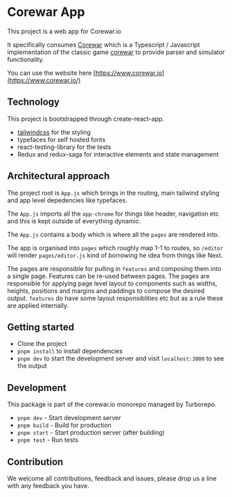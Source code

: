 # Corewar App

This project is a web app for Corewar.io

It specifically consumes [Corewar](https://github.com/corewar/corewar.io/tree/master/packages/corewar) which is a Typescript / Javascript implementation of the classic game [corewar](https://en.wikipedia.org/wiki/Core_War) to provide parser and simulator functionality.

You can use the website here [https://www.corewar.io](https://www.corewar.io/)

## Technology

This project is bootstrapped through create-react-app.

- [tailwindcss](https://tailwindcss.com/) for the styling
- typefaces for self hosted fonts
- react-testing-library for the tests
- Redux and redux-saga for interactive elements and state management

## Architectural approach

The project root is `App.js` which brings in the routing, main tailwind styling and app level depedencies like typefaces.

The `App.js` imports all the `app-chrome` for things like header, navigation etc and this is kept outside of everything dynamic.

The `App.js` contains a body which is where all the `pages` are rendered into.

The app is organised into `pages` which roughly map 1-1 to routes, so `/editor` will render `pages/editor.js` kind of borrowing he idea from things like Next.

The pages are responsible for pulling in `features` and composing them into a single page. Features can be re-used between pages. The pages are responsible for applying page level layout to components such as widths, heights, positions and margins and paddings to compose the desired output. `features` do have some layout responsiblities etc but as a rule these are applied internally.

## Getting started

- Clone the project
- `pnpm install` to install dependencies
- `pnpm dev` to start the development server and visit `localhost:3000` to see the output

## Development

This package is part of the corewar.io monorepo managed by Turborepo.

- `pnpm dev` - Start development server
- `pnpm build` - Build for production
- `pnpm start` - Start production server (after building)
- `pnpm test` - Run tests

## Contribution

We welcome all contributions, feedback and issues, please drop us a line with any feedback you have.

